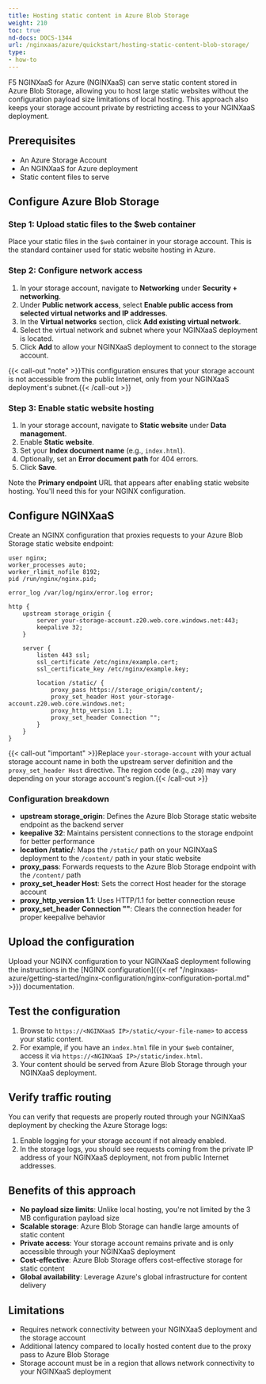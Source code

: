 ```yaml
---
title: Hosting static content in Azure Blob Storage
weight: 210
toc: true
nd-docs: DOCS-1344
url: /nginxaas/azure/quickstart/hosting-static-content-blob-storage/
type:
- how-to
---
```


F5 NGINXaaS for Azure (NGINXaaS) can serve static content stored in Azure Blob Storage, allowing you to host large static websites without the configuration payload size limitations of local hosting. This approach also keeps your storage account private by restricting access to your NGINXaaS deployment.

## Prerequisites

- An Azure Storage Account
- An NGINXaaS for Azure deployment
- Static content files to serve

## Configure Azure Blob Storage

### Step 1: Upload static files to the $web container

Place your static files in the `$web` container in your storage account. This is the standard container used for static website hosting in Azure.

### Step 2: Configure network access

1. In your storage account, navigate to **Networking** under **Security + networking**.
2. Under **Public network access**, select **Enable public access from selected virtual networks and IP addresses**.
3. In the **Virtual networks** section, click **Add existing virtual network**.
4. Select the virtual network and subnet where your NGINXaaS deployment is located.
5. Click **Add** to allow your NGINXaaS deployment to connect to the storage account.

{{< call-out "note" >}}This configuration ensures that your storage account is not accessible from the public Internet, only from your NGINXaaS deployment's subnet.{{< /call-out >}}

### Step 3: Enable static website hosting

1. In your storage account, navigate to **Static website** under **Data management**.
2. Enable **Static website**.
3. Set your **Index document name** (e.g., `index.html`).
4. Optionally, set an **Error document path** for 404 errors.
5. Click **Save**.

Note the **Primary endpoint** URL that appears after enabling static website hosting. You'll need this for your NGINX configuration.

## Configure NGINXaaS

Create an NGINX configuration that proxies requests to your Azure Blob Storage static website endpoint:

```nginx
user nginx;
worker_processes auto;
worker_rlimit_nofile 8192;
pid /run/nginx/nginx.pid;

error_log /var/log/nginx/error.log error;

http {
    upstream storage_origin {
        server your-storage-account.z20.web.core.windows.net:443;
        keepalive 32;
    }

    server {
        listen 443 ssl;
        ssl_certificate /etc/nginx/example.cert;
        ssl_certificate_key /etc/nginx/example.key;

        location /static/ {
            proxy_pass https://storage_origin/content/;
            proxy_set_header Host your-storage-account.z20.web.core.windows.net;
            proxy_http_version 1.1;
            proxy_set_header Connection "";
        }
    }
}
```

{{< call-out "important" >}}Replace `your-storage-account` with your actual storage account name in both the upstream server definition and the `proxy_set_header Host` directive. The region code (e.g., `z20`) may vary depending on your storage account's region.{{< /call-out >}}

### Configuration breakdown

- **upstream storage_origin**: Defines the Azure Blob Storage static website endpoint as the backend server
- **keepalive 32**: Maintains persistent connections to the storage endpoint for better performance
- **location /static/**: Maps the `/static/` path on your NGINXaaS deployment to the `/content/` path in your static website
- **proxy_pass**: Forwards requests to the Azure Blob Storage endpoint with the `/content/` path
- **proxy_set_header Host**: Sets the correct Host header for the storage account
- **proxy_http_version 1.1**: Uses HTTP/1.1 for better connection reuse
- **proxy_set_header Connection ""**: Clears the connection header for proper keepalive behavior

## Upload the configuration

Upload your NGINX configuration to your NGINXaaS deployment following the instructions in the [NGINX configuration]({{< ref "/nginxaas-azure/getting-started/nginx-configuration/nginx-configuration-portal.md" >}}) documentation.

## Test the configuration

1. Browse to `https://<NGINXaaS IP>/static/<your-file-name>` to access your static content.
2. For example, if you have an `index.html` file in your `$web` container, access it via `https://<NGINXaaS IP>/static/index.html`.
3. Your content should be served from Azure Blob Storage through your NGINXaaS deployment.

## Verify traffic routing

You can verify that requests are properly routed through your NGINXaaS deployment by checking the Azure Storage logs:

1. Enable logging for your storage account if not already enabled.
2. In the storage logs, you should see requests coming from the private IP address of your NGINXaaS deployment, not from public Internet addresses.

## Benefits of this approach

- **No payload size limits**: Unlike local hosting, you're not limited by the 3 MB configuration payload size
- **Scalable storage**: Azure Blob Storage can handle large amounts of static content
- **Private access**: Your storage account remains private and is only accessible through your NGINXaaS deployment
- **Cost-effective**: Azure Blob Storage offers cost-effective storage for static content
- **Global availability**: Leverage Azure's global infrastructure for content delivery

## Limitations

- Requires network connectivity between your NGINXaaS deployment and the storage account
- Additional latency compared to locally hosted content due to the proxy pass to Azure Blob Storage
- Storage account must be in a region that allows network connectivity to your NGINXaaS deployment
